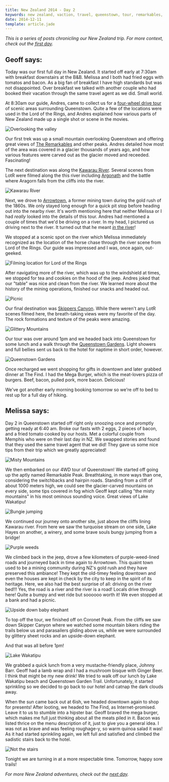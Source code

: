 ```yaml
---
title: New Zealand 2014 - Day 2
keywords: new zealand, vaction, travel, queenstown, tour, remarkables, arrowtown, 4wd, lord of the rings
date: 2014-12-11
template: article.jade
---
```

*This is a series of posts chronicling our New Zealand trip. For more context, check out the [first day][1].*

## Geoff says:

Today was our first full day in New Zealand. It started off early at 7:30am with breakfast downstairs at the B&B. Melissa and I both had fried eggs with tomatos and bacon. As a big fan of breakfast I have high standards but was not disappointed. Over breakfast we talked with another couple who had booked their vacation through the same travel agent as we did. Small world.

At 8:30am our guide, Andres, came to collect us for a [four-wheel drive tour][4] of scenic areas surrounding Queenstown. Quite a few of the locations were used in the Lord of the Rings, and Andres explained how various parts of New Zealand made up a single shot or scene in the movies.

![Overlooking the valley][21]

Our first trek was up a small mountain overlooking Queenstown and offering great views of [The Remarkables][2] and other peaks. Andres detailed how most of the area was covered in a glacier thousands of years ago, and how various features were carved out as the glacier moved and receeded. Fascinating!

The next destination was along the [Kawarau River][5]. Several scenes from LotR were filmed along the this river including [Argonath][7] and the battle where Aragorn falls from the cliffs into the river.

![Kawarau River][16]

Next, we drove to [Arrowtown][6], a former mining town during the gold rush of the 1860s. We only stayed long enough for a quick pit stop before heading out into the nearby river. It's worth mentioning here that neither Melissa or I had *really* looked into the details of this tour. Andres had mentioned a couple of times that we'd be driving on a river. In my head, I pictured us driving next to the river. It turned out that he meant [*in* the river][3]!

We stopped at a scenic spot on the river which Melissa immediately recognized as the location of the horse chase through the river scene from Lord of the Rings. Our guide was impressed and I was, once again, out-geeked.

![Filming location for Lord of the Rings][19]

After navigating more of the river, which was up to the windshield at times, we stopped for tea and cookies on the hood of the jeep. Andres joked that our "table" was nice and clean from the river. We learned more about the history of the mining operations, finished our snacks and headed out.

![Picnic][20]

Our final destination was [Skippers Canyon][9]. While there weren't any LotR scenes filmed here, the breath-taking views were my favorite of the day. The rock formations and texture of the peaks were amazing.

![Glittery Mountains][18]

Our tour was over around 1pm and we headed back into Queenstown for some lunch and a walk through the [Queenstown Gardens][8]. Light showers and full bellies sent us back to the hotel for naptime in short order, however.

![Queenstown Gardens][17]

Once recharged we went shopping for gifts in downtown and later grabbed dinner at The Find. I had the Mega Burger, which is the meat-lovers pizza of burgers. Beef, bacon, pulled pork, more bacon. Delicious!

We've got another early morning booking tomorrow so we're off to bed to rest up for a full day of hiking.

## Melissa says:

Day 2 in Queenstown started off right only snoozing once and promptly getting ready at 6:40 am.  Broke our fasts with 2 eggs, 2 pieces of bacon, and a fried tomato cooked by our hosts. Met a colorful couple from Memphis who were on their last day in NZ. We swapped stories and found that they used the same travel agent that we did! They gave us some nice tips from their trip which we greatly appreciated!

![Misty Mountains][12]

We then embarked on our 4WD tour of Queenstown! We started off going up the aptly named Remarkable Peak. Breathtaking, in more ways than one, considering the switchbacks and hairpin roads. Standing from a cliff of about 1000 meters high, we could see the glacier-carved mountains on every side, some tips covered in fog which Geoff kept calling "the misty mountains" in his most ominous sounding voice. Great views of Lake Wakatipu!

![Bungie jumping][11]

We continued our journey onto another site, just above the cliffs lining Kawarau river. From here we saw the turquoise stream on one side, Lake Hayes on another, a winery, and some brave souls bungy jumping from a bridge!

![Purple weeds][13]

We climbed back in the jeep, drove a few kilometers of purple-weed-lined roads and journeyed back in time again to Arrowtown. This quaint town used to be a mining community during NZ's gold rush and they have preserved this ambiance! They kept the old-timey feeling downtown and even the houses are kept in check by the city to keep in the spirit of its heritage. Here, we also had the best surprise of all: driving on the river bed!!! Yes, the road is a river and the river is a road! Locals drive through here! Quite a bumpy and wet ride but soooooo worth it! We even stopped at a bank and had a picnic.

![Upside down baby elephant][10]

To top off the tour, we finished off on Coronet Peak. From the cliffs we saw down Skipper Canyon where we watched some mountain bikers riding the trails below us and parasailers gliding above us, while we were surrounded by glittery sheet rocks and an upside-down elephant.

And that was all before 1pm!

![Lake Wakatipu][14]

We grabbed a quick lunch from a very mustache-friendly place, Johnny Barr. Geoff had a lamb wrap and I had a mushroom bisque with Ginger Beer. I think that might be my new drink! We tried to walk off our lunch by Lake Wakatipu beach and Queenstown Garden Trail. Unfortunately, it started sprinkling so we decided to go back to our hotel and catnap the dark clouds away.

When the sun came back out at 6ish, we headed downtown again to shop for presents! After looting, we headed to The Find, as Internet-promised. Leave it to us to stumble into a hipster bar. Geoff braved the mega burger, which makes me full just thinking about all the meats piled in it. Bacon was listed thrice on the menu description of it, just to give you a general idea. I was not as brave and was feeling roughage-y, so warm quinoa salad it was! As it had started sprinkling again, we left full and satisfied and climbed the sadistic stairs back to the hotel.

![Not the stairs][15]

Tonight we are turning in at a more respectable time. Tomorrow, happy sore trails!

*For more New Zealand adventures, check out the [next day][22].*

[1]: /blog/new-zealand-2014-day-1/
[2]: http://en.wikipedia.org/wiki/The_Remarkables
[3]: https://vine.co/v/O6zhvVenYP6
[4]: http://www.nomadsafaris.co.nz/
[5]: http://en.wikipedia.org/wiki/Kawarau_River
[6]: http://en.wikipedia.org/wiki/Arrowtown
[7]: http://lotr.wikia.com/wiki/Argonath
[8]: http://en.wikipedia.org/wiki/Queenstown_Gardens
[9]: http://en.wikipedia.org/wiki/Skippers_Canyon
[10]: /media/images/nz14/day2/baby-elephant.jpg
[11]: /media/images/nz14/day2/bungie.jpg
[12]: /media/images/nz14/day2/misty-mountains.jpg
[13]: /media/images/nz14/day2/purple-weeds.jpg
[14]: /media/images/nz14/day2/lake.jpg
[15]: /media/images/nz14/day2/omg-stairs.jpg
[16]: /media/images/nz14/day2/argonath.jpg
[17]: /media/images/nz14/day2/gardens.jpg
[18]: /media/images/nz14/day2/glitter-mountains.jpg
[19]: /media/images/nz14/day2/lotr-water.jpg
[20]: /media/images/nz14/day2/picnic.jpg
[21]: /media/images/nz14/day2/valley.jpg
[22]: /blog/new-zealand-2014-day-3/
